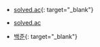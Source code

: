 - [solved.ac](https://solved.ac/problems/level){: target="_blank"}

- <a href="https://solved.ac/problems/level" target="_blank">solved.ac</a>
- [백준](https://www.acmicpc.net/){: target="_blank"}

